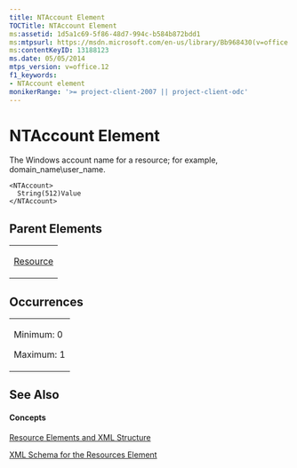```yaml
---
title: NTAccount Element
TOCTitle: NTAccount Element
ms:assetid: 1d5a1c69-5f86-48d7-994c-b584b872bdd1
ms:mtpsurl: https://msdn.microsoft.com/en-us/library/Bb968430(v=office.12)
ms:contentKeyID: 13188123
ms.date: 05/05/2014
mtps_version: v=office.12
f1_keywords:
- NTAccount element
monikerRange: '>= project-client-2007 || project-client-odc'
---
```


# NTAccount Element




The Windows account name for a resource; for example, domain\_name\\user\_name.

    <NTAccount>
      String(512)Value
    </NTAccount>

## Parent Elements

<table>
<colgroup>
<col style="width: 100%" />
</colgroup>
<tbody>
<tr class="odd">
<td><p><a href="resource-element.md">Resource</a></p></td>
</tr>
</tbody>
</table>

## Occurrences

<table>
<colgroup>
<col style="width: 100%" />
</colgroup>
<tbody>
<tr class="odd">
<td><p>Minimum: 0</p>
<p>Maximum: 1</p></td>
</tr>
</tbody>
</table>

## See Also

#### Concepts

[Resource Elements and XML Structure](resource-elements-and-xml-structure.md)

[XML Schema for the Resources Element](xml-schema-for-the-resources-element.md)

